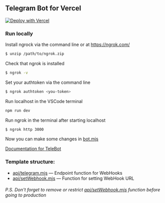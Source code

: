 ## Telegram Bot for Vercel

[![Deploy with Vercel](https://vercel.com/button)](https://vercel.com/new/clone?repository-url=https%3A%2F%2Fgithub.com%2FPonomareVlad%2FTeleVercelBot&env=BOT_TOKEN&envDescription=Telegram%20Bot%20Token%20from%20%40BotFather&project-name=telegram-bot&repo-name=telegram-bot)

### Run locally

Install ngrock via the command line or at https://ngrok.com/

```bash
$ unzip /path/to/ngrok.zip
```

Check that ngrok is installed

```bash
$ ngrok -v
```

Set your authtoken via the command line

```bash
$ ngrok authtoken <you-token>
```

Run localhost in the VSCode terminal 

```bash
npm run dev
```

Run ngrok in the terminal after starting localhost

```bash
$ ngrok http 3000
```

Now you can make some changes in [bot.mjs](bot.mjs)

[Documentation for TeleBot](https://github.com/mullwar/telebot)

### Template structure:

- [api/telegram.mjs](api/telegram.mjs) — Endpoint function for WebHooks
- [api/setWebhook.mjs](api/setWebhook.mjs) — Function for setting WebHook URL

###### P.S. Don't forget to remove or restrict [api/setWebhook.mjs](api/setWebhook.mjs) function before going to production
